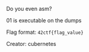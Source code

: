 Do you even asm?

01 is executable on the dumps

Flag format: `42ctf{flag_value}` <br />

Creator: cubernetes